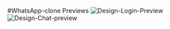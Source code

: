 #WhatsApp-clone Previews
![Design-Login-Preview](https://user-images.githubusercontent.com/119471551/227965964-52c64f60-4978-4a87-b0e6-7d5ee4e927c4.png)
![Design-Chat-preview](https://user-images.githubusercontent.com/119471551/227965976-00ccb549-17cf-4610-8026-8a2e5d06d779.png)
